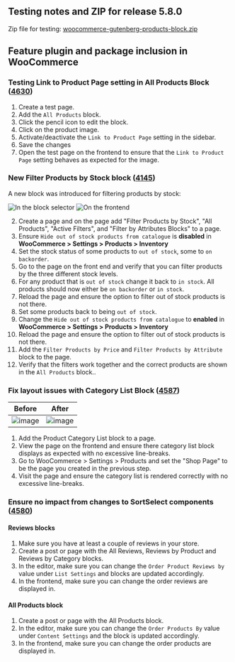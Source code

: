 ## Testing notes and ZIP for release 5.8.0

Zip file for testing: [woocommerce-gutenberg-products-block.zip](https://github.com/woocommerce/woocommerce-gutenberg-products-block/files/7083656/woocommerce-gutenberg-products-block.zip)

## Feature plugin and package inclusion in WooCommerce

### Testing Link to Product Page setting in All Products Block ([4630](https://github.com/woocommerce/woocommerce-gutenberg-products-block/pull/4630))

1. Create a test page.
2. Add the `All Products` block.
3. Click the pencil icon to edit the block.
4. Click on the product image.
5. Activate/deactivate the `Link to Product Page` setting in the sidebar.
6. Save the changes
7. Open the test page on the frontend to ensure that the `Link to Product Page` setting behaves as expected for the image.

### New Filter Products by Stock block ([4145](https://github.com/woocommerce/woocommerce-gutenberg-products-block/pull/4145))

A new block was introduced for filtering products by stock:

![In the block selector](https://user-images.githubusercontent.com/10712881/116401771-ada97480-a83c-11eb-84c0-a67a6562b7ee.png)
![On the frontend](https://user-images.githubusercontent.com/10712881/116402010-f2351000-a83c-11eb-9e30-6e4d5d2cfadc.png)

2. Create a page and on the page add "Filter Products by Stock", "All Products", "Active Filters", and "Filter by Attributes Blocks" to a page.
2. Ensure `Hide out of stock products from catalogue` is **disabled** in **WooCommerce > Settings > Products > Inventory**
2. Set the stock status of some products to `out of stock`, some to `on backorder`.
3. Go to the page on the front end and verify that you can filter products by the three different stock levels.
4. For any product that is `out of stock` change it back to `in stock`. All products should now either be `on backorder` or `in stock`.
5. Reload the page and ensure the option to filter out of stock products is not there.
5. Set some products back to being `out of stock`.
6.  Change the `Hide out of stock products from catalogue` to **enabled** in **WooCommerce > Settings > Products > Inventory**
7. Reload the page and ensure the option to filter out of stock products is not there.
8. Add the `Filter Products by Price` and `Filter Products by Attribute` block to the page.
9. Verify that the filters work together and the correct products are shown in the `All Products` block..


### Fix layout issues with Category List Block ([4587](https://github.com/woocommerce/woocommerce-gutenberg-products-block/pull/4587))

| Before | After |
|---|---|
| ![image](https://user-images.githubusercontent.com/5656702/129597106-6162e3f7-d12a-4dd1-8e84-a81a69a05195.png) | ![image](https://user-images.githubusercontent.com/5656702/129597035-eb6b2f63-219e-4a49-9d77-344d369c9115.png) |

1. Add the Product Category List block to a page.
2. View the page on the frontend and ensure there category list block displays as expected with no excessive line-breaks.
3. Go to WooCommerce > Settings > Products and set the "Shop Page" to be the page you created in the previous step.
4. Visit the page and ensure the category list is rendered correctly with no excessive line-breaks.

### Ensure no impact from changes to SortSelect components ([4580](https://github.com/woocommerce/woocommerce-gutenberg-products-block/pull/4580))

#### Reviews blocks
1. Make sure you have at least a couple of reviews in your store.
2. Create a post or page with the All Reviews, Reviews by Product and Reviews by Category blocks.
3. In the editor, make sure you can change the `Order Product Reviews by` value under `List Settings` and blocks are updated accordingly.
4. In the frontend, make sure you can change the order reviews are displayed in.

#### All Products block
1. Create a post or page with the All Products block.
3. In the editor, make sure you can change the `Order Products By` value under `Content Settings` and the block is updated accordingly.
4. In the frontend, make sure you can change the order products are displayed in.
